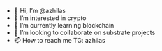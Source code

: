 - 👋 Hi, I’m @azhilas
- 👀 I’m interested in crypto
- 🌱 I’m currently learning blockchain
- 💞️ I’m looking to collaborate on substrate projects
- 📫 How to reach me TG: azhilas

<!---
azhilas/azhilas is a ✨ special ✨ repository because its `README.md` (this file) appears on your GitHub profile.
You can click the Preview link to take a look at your changes.
--->
